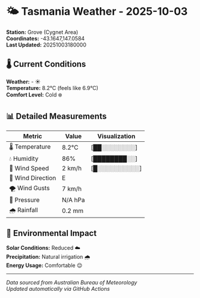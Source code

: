 # 🌤️ Tasmania Weather - 2025-10-03

**Station:** Grove (Cygnet Area)  
**Coordinates:** -43.1647,147.0584  
**Last Updated:** 20251003180000

## 🌡️ Current Conditions

**Weather:** - ☀️  
**Temperature:** 8.2°C (feels like 6.9°C)  
**Comfort Level:** Cold ❄️

## 📊 Detailed Measurements

| Metric | Value | Visualization |
|--------|-------|---------------|
| 🌡️ Temperature | 8.2°C | [██░░░░░░░░] |
| 💧 Humidity | 86% | [████████░░] |
| 💨 Wind Speed | 2 km/h | [█░░░░░░░░░░] |
| 🧭 Wind Direction | E | |
| 🌪️ Wind Gusts | 7 km/h | |
| 🔽 Pressure | N/A hPa | |
| 🌧️ Rainfall | 0.2 mm | |

## 🌱 Environmental Impact

**Solar Conditions:** Reduced ☁️  
**Precipitation:** Natural irrigation 🌧️  
**Energy Usage:** Comfortable 😌

---
*Data sourced from Australian Bureau of Meteorology*  
*Updated automatically via GitHub Actions*
